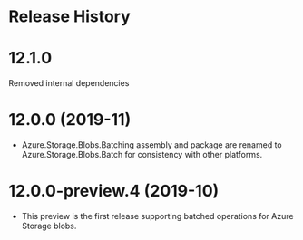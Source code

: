 Release History
================

# 12.1.0
Removed internal dependencies

# 12.0.0 (2019-11)
- Azure.Storage.Blobs.Batching assembly and package are renamed to
  Azure.Storage.Blobs.Batch
  for consistency with other platforms.

# 12.0.0-preview.4 (2019-10)
- This preview is the first release supporting batched operations for Azure
Storage blobs.
